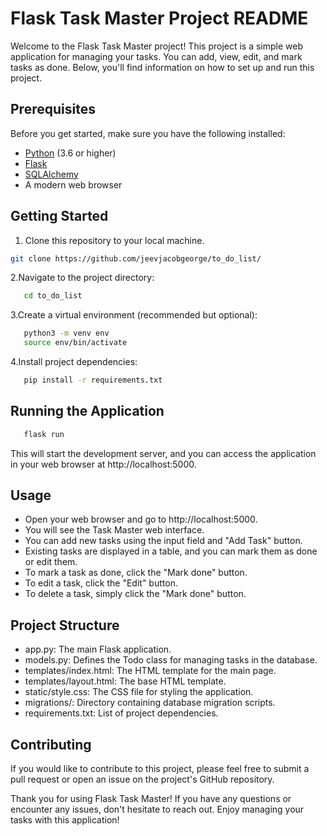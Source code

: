 # Flask Task Master Project README

Welcome to the Flask Task Master project! This project is a simple web application for managing your tasks. You can add, view, edit, and mark tasks as done. Below, you'll find information on how to set up and run this project.

## Prerequisites

Before you get started, make sure you have the following installed:

- [Python](https://www.python.org/) (3.6 or higher)
- [Flask](https://flask.palletsprojects.com/en/2.1.x/)
- [SQLAlchemy](https://www.sqlalchemy.org/)
- A modern web browser

## Getting Started

1. Clone this repository to your local machine.
```bash
git clone https://github.com/jeevjacobgeorge/to_do_list/
```
2.Navigate to the project directory:
```bash
   cd to_do_list
```
3.Create a virtual environment (recommended but optional):
```bash
   python3 -m venv env
   source env/bin/activate
```
4.Install project dependencies:
```bash
   pip install -r requirements.txt
```
## Running the Application
```bash
   flask run
```
This will start the development server, and you can access the application in your web browser at http://localhost:5000.

## Usage
- Open your web browser and go to http://localhost:5000.
- You will see the Task Master web interface.
- You can add new tasks using the input field and "Add Task" button.
- Existing tasks are displayed in a table, and you can mark them as done or edit them.
- To mark a task as done, click the "Mark done" button.
- To edit a task, click the "Edit" button.
- To delete a task, simply click the "Mark done" button.
## Project Structure
- app.py: The main Flask application.
- models.py: Defines the Todo class for managing tasks in the database.
- templates/index.html: The HTML template for the main page.
- templates/layout.html: The base HTML template.
- static/style.css: The CSS file for styling the application.
- migrations/: Directory containing database migration scripts.
- requirements.txt: List of project dependencies.
## Contributing
If you would like to contribute to this project, please feel free to submit a pull request or open an issue on the project's GitHub repository.

Thank you for using Flask Task Master! If you have any questions or encounter any issues, don't hesitate to reach out. Enjoy managing your tasks with this application!





